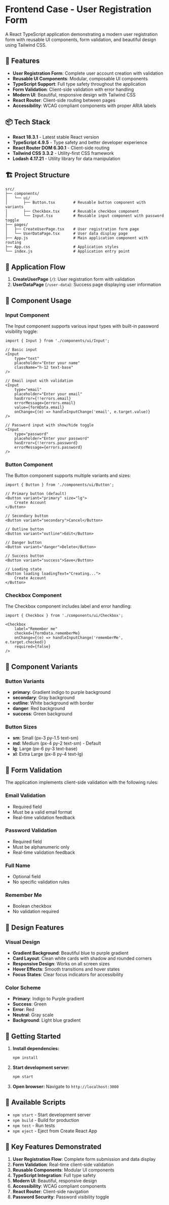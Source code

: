 # Frontend Case - User Registration Form

A React TypeScript application demonstrating a modern user registration form with reusable UI components, form validation, and beautiful design using Tailwind CSS.

## 🚀 Features

- **User Registration Form**: Complete user account creation with validation
- **Reusable UI Components**: Modular, composable UI components
- **TypeScript Support**: Full type safety throughout the application
- **Form Validation**: Client-side validation with error handling
- **Modern UI**: Beautiful, responsive design with Tailwind CSS
- **React Router**: Client-side routing between pages
- **Accessibility**: WCAG compliant components with proper ARIA labels

## 📦 Tech Stack

- **React 18.3.1** - Latest stable React version
- **TypeScript 4.9.5** - Type safety and better developer experience
- **React Router DOM 6.30.1** - Client-side routing
- **Tailwind CSS 3.3.2** - Utility-first CSS framework
- **Lodash 4.17.21** - Utility library for data manipulation

## 🏗️ Project Structure

```
src/
├── components/
│   └── ui/
│       ├── Button.tsx        # Reusable button component with variants
│       ├── Checkbox.tsx      # Reusable checkbox component
│       └── Input.tsx         # Reusable input component with password toggle
├── pages/
│   ├── CreateUserPage.tsx    # User registration form page
│   └── UserDataPage.tsx      # User data display page
├── App.js                    # Main application component with routing
├── App.css                   # Application styles
└── index.js                  # Application entry point
```

## 🎯 Application Flow

1. **CreateUserPage** (`/`): User registration form with validation
2. **UserDataPage** (`/user-data`): Success page displaying user information

## 🧩 Component Usage

### Input Component

The Input component supports various input types with built-in password visibility toggle:

```tsx
import { Input } from './components/ui/Input';

// Basic input
<Input 
    type="text" 
    placeholder="Enter your name" 
    className="h-12 text-base"
/>

// Email input with validation
<Input
    type="email"
    placeholder="Enter your email"
    hasError={!!errors.email}
    errorMessage={errors.email}
    value={formData.email}
    onChange={(e) => handleInputChange('email', e.target.value)}
/>

// Password input with show/hide toggle
<Input
    type="password"
    placeholder="Enter your password"
    hasError={!!errors.password}
    errorMessage={errors.password}
/>
```

### Button Component

The Button component supports multiple variants and sizes:

```tsx
import { Button } from './components/ui/Button';

// Primary button (default)
<Button variant="primary" size="lg">
    Create Account
</Button>

// Secondary button
<Button variant="secondary">Cancel</Button>

// Outline button
<Button variant="outline">Edit</Button>

// Danger button
<Button variant="danger">Delete</Button>

// Success button
<Button variant="success">Save</Button>

// Loading state
<Button loading loadingText="Creating...">
    Create Account
</Button>
```

### Checkbox Component

The Checkbox component includes label and error handling:

```tsx
import { Checkbox } from './components/ui/Checkbox';

<Checkbox 
    label="Remember me"
    checked={formData.rememberMe}
    onChange={(e) => handleInputChange('rememberMe', e.target.checked)}
    required={false}
/>
```

## 🎨 Component Variants

### Button Variants

- **primary**: Gradient indigo to purple background
- **secondary**: Gray background
- **outline**: White background with border
- **danger**: Red background
- **success**: Green background

### Button Sizes

- **sm**: Small (px-3 py-1.5 text-sm)
- **md**: Medium (px-4 py-2 text-sm) - Default
- **lg**: Large (px-6 py-3 text-base)
- **xl**: Extra Large (px-8 py-4 text-lg)

## 🔧 Form Validation

The application implements client-side validation with the following rules:

### Email Validation
- Required field
- Must be a valid email format
- Real-time validation feedback

### Password Validation
- Required field
- Must be alphanumeric only
- Real-time validation feedback

### Full Name
- Optional field
- No specific validation rules

### Remember Me
- Boolean checkbox
- No validation required

## 🎨 Design Features

### Visual Design
- **Gradient Background**: Beautiful blue to purple gradient
- **Card Layout**: Clean white cards with shadow and rounded corners
- **Responsive Design**: Works on all screen sizes
- **Hover Effects**: Smooth transitions and hover states
- **Focus States**: Clear focus indicators for accessibility

### Color Scheme
- **Primary**: Indigo to Purple gradient
- **Success**: Green
- **Error**: Red
- **Neutral**: Gray scale
- **Background**: Light blue gradient

## 🚀 Getting Started

1. **Install dependencies:**
   ```bash
   npm install
   ```

2. **Start development server:**
   ```bash
   npm start
   ```

3. **Open browser:**
   Navigate to `http://localhost:3000`

## 📝 Available Scripts

- `npm start` - Start development server
- `npm build` - Build for production
- `npm test` - Run tests
- `npm eject` - Eject from Create React App

## 🎯 Key Features Demonstrated

1. **User Registration Flow**: Complete form submission and data display
2. **Form Validation**: Real-time client-side validation
3. **Reusable Components**: Modular UI components
4. **TypeScript Integration**: Full type safety
5. **Modern UI**: Beautiful, responsive design
6. **Accessibility**: WCAG compliant components
7. **React Router**: Client-side navigation
8. **Password Security**: Password visibility toggle
